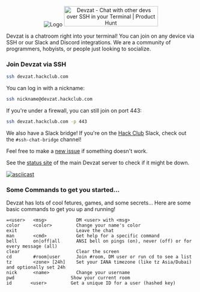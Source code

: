 <div align="center">
  <img src="https://github.com/CaenJones/Devzat-readme-update/blob/main/src/Welcome%20To%20@(4).png?raw=true" alt="Logo"> 
<a href="https://www.producthunt.com/posts/devzat?utm_source=badge-top-post-badge&utm_medium=badge&utm_souce=badge-devzat" target="_blank"><img src="https://api.producthunt.com/widgets/embed-image/v1/top-post-badge.svg?post_id=298678&theme=light&period=daily" alt="Devzat - Chat with other devs over SSH in your Terminal | Product Hunt" style="width: 250px; height: 54px;" width="250" height="54" /></a>
</div>

Devzat is a chatroom right into your terminal! You can join on any device via SSH or our Slack and Discord integrations. We are a community of programmers, hobyists, or people just looking to socialize.

 <h3>Join Devzat via SSH</h3>

```sh
ssh devzat.hackclub.com
```

You can log in with a nickname:
```sh
ssh nickname@devzat.hackclub.com
```

If you're under a firewall, you can still join on port 443:
```sh
ssh devzat.hackclub.com -p 443
```
We also have a Slack bridge! If you're on the [Hack Club](https://hackclub.com) Slack, check out the `#ssh-chat-bridge` channel!

Feel free to make a [new issue](https://github.com/quackduck/devzat/issues) if something doesn't work.

See the [status site](https://stats.uptimerobot.com/kxMQqfYk4y) of the main Devzat server to check if it might be down.

[![asciicast](https://asciinema.org/a/477083.svg)](https://asciinema.org/a/477083?speed=3)

<h3>Some Commands to get you started...</h3>
Devzat has lots of cool fetures, games, and some secrets... Here are some basic commands to get you up and running!

```shell
=<user>   <msg>           DM <user> with <msg>
color     <color>         Change your name's color
exit                      Leave the chat
man       <cmd>           Get help for a specific command
bell      on|off|all      ANSI bell on pings (on), never (off) or for every message (all)
clear                     Clear the screen
cd        #room|user      Join #room, DM user or run cd to see a list
tz        <zone> [24h]    Set your IANA timezone (like tz Asia/Dubai) and optionally set 24h
nick      <name>          Change your username
pwd                     Show your current room
id       <user>         Get a unique ID for a user (hashed key)

